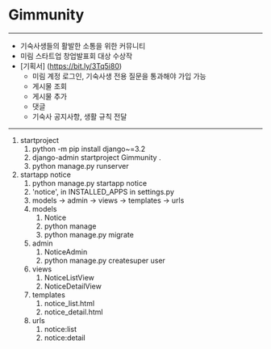 # Gimmunity
---
- 기숙사생들의 활발한 소통을 위한 커뮤니티
- 미림 스타트업 창업발표회 대상 수상작
- [기획서] (https://bit.ly/3Tq5i80)
  - 미림 계정 로그인, 기숙사생 전용 질문을 통과해야 가입 가능
  - 게시물 조회
  - 게시물 추가
  - 댓글
  - 기숙사 공지사항, 생활 규칙 전달
---

1. startproject
    1. python -m pip install django~=3.2
    2. django-admin startproject Gimmunity .
    3. python manage.py runserver
2. startapp notice
   1. python manage.py startapp notice
   2. 'notice', in INSTALLED_APPS in settings.py
   3. models -> admin -> views -> templates -> urls
   4. models
      1. Notice
      2. python manage
      3. python manage.py migrate
   5. admin
      1. NoticeAdmin
      2. python manage.py createsuper user
   6. views
      1. NoticeListView
      2. NoticeDetailView
   7. templates
      1. notice_list.html
      2. notice_detail.html
   8. urls
      1. notice:list
      2. notice:detail